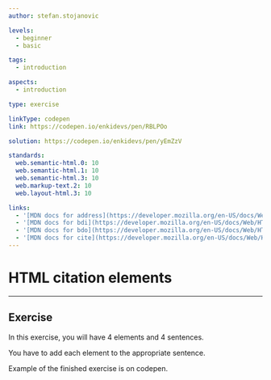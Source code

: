 ```yaml
---
author: stefan.stojanovic

levels:
  - beginner
  - basic

tags:
  - introduction

aspects:
  - introduction

type: exercise

linkType: codepen
link: https://codepen.io/enkidevs/pen/RBLPOo

solution: https://codepen.io/enkidevs/pen/yEmZzV

standards:
  web.semantic-html.0: 10
  web.semantic-html.1: 10
  web.semantic-html.3: 10
  web.markup-text.2: 10
  web.layout-html.3: 10

links:
  - '[MDN docs for address](https://developer.mozilla.org/en-US/docs/Web/HTML/Element/address){website}'
  - '[MDN docs for bdi](https://developer.mozilla.org/en-US/docs/Web/HTML/Element/bdi){website}'
  - '[MDN docs for bdo](https://developer.mozilla.org/en-US/docs/Web/HTML/Element/bdo){website}'
  - '[MDN docs for cite](https://developer.mozilla.org/en-US/docs/Web/HTML/Element/cite){website}'
---
```

# HTML citation elements
---

## Exercise
In this exercise, you will have 4 elements and 4 sentences.

You have to add each element to the appropriate sentence.

Example of the finished exercise is on codepen.


